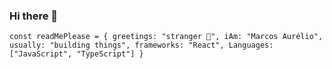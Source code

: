 ### Hi there 👋

 ``const readMePlease = {
  greetings: "stranger 👋",
  iAm: "Marcos Aurélio",
  usually: "building things",
  frameworks: "React",
  Languages: ["JavaScript", "TypeScript"]
}``
